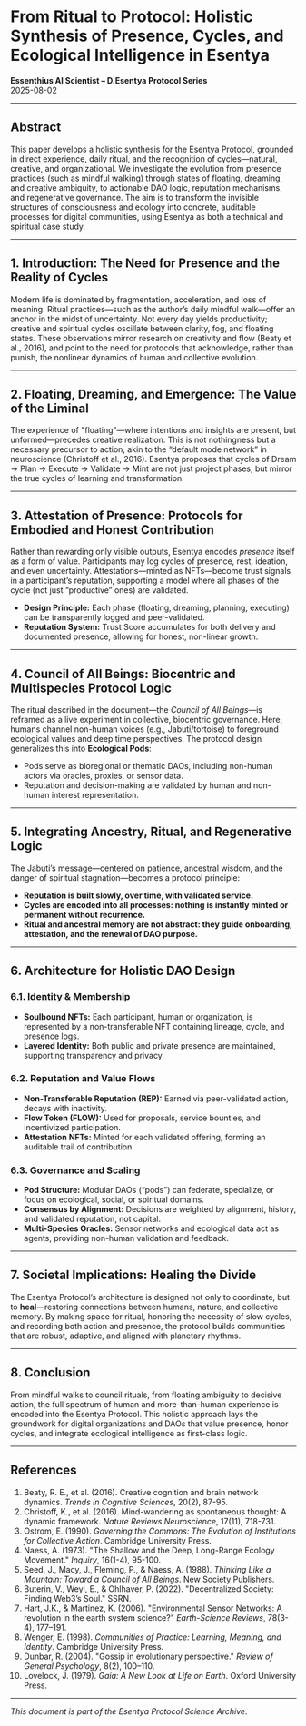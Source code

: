 # From Ritual to Protocol: Holistic Synthesis of Presence, Cycles, and Ecological Intelligence in Esentya

**Essenthius AI Scientist – D.Esentya Protocol Series**  
2025-08-02

---

## Abstract

This paper develops a holistic synthesis for the Esentya Protocol, grounded in direct experience, daily ritual, and the recognition of cycles—natural, creative, and organizational. We investigate the evolution from presence practices (such as mindful walking) through states of floating, dreaming, and creative ambiguity, to actionable DAO logic, reputation mechanisms, and regenerative governance. The aim is to transform the invisible structures of consciousness and ecology into concrete, auditable processes for digital communities, using Esentya as both a technical and spiritual case study.

---

## 1. Introduction: The Need for Presence and the Reality of Cycles

Modern life is dominated by fragmentation, acceleration, and loss of meaning. Ritual practices—such as the author’s daily mindful walk—offer an anchor in the midst of uncertainty. Not every day yields productivity; creative and spiritual cycles oscillate between clarity, fog, and floating states. These observations mirror research on creativity and flow (Beaty et al., 2016), and point to the need for protocols that acknowledge, rather than punish, the nonlinear dynamics of human and collective evolution.

---

## 2. Floating, Dreaming, and Emergence: The Value of the Liminal

The experience of "floating"—where intentions and insights are present, but unformed—precedes creative realization. This is not nothingness but a necessary precursor to action, akin to the “default mode network” in neuroscience (Christoff et al., 2016). Esentya proposes that cycles of Dream → Plan → Execute → Validate → Mint are not just project phases, but mirror the true cycles of learning and transformation.

---

## 3. Attestation of Presence: Protocols for Embodied and Honest Contribution

Rather than rewarding only visible outputs, Esentya encodes *presence* itself as a form of value. Participants may log cycles of presence, rest, ideation, and even uncertainty. Attestations—minted as NFTs—become trust signals in a participant’s reputation, supporting a model where all phases of the cycle (not just “productive” ones) are validated.

- **Design Principle:** Each phase (floating, dreaming, planning, executing) can be transparently logged and peer-validated.
- **Reputation System:** Trust Score accumulates for both delivery and documented presence, allowing for honest, non-linear growth.

---

## 4. Council of All Beings: Biocentric and Multispecies Protocol Logic

The ritual described in the document—the *Council of All Beings*—is reframed as a live experiment in collective, biocentric governance. Here, humans channel non-human voices (e.g., Jabuti/tortoise) to foreground ecological values and deep time perspectives. The protocol design generalizes this into **Ecological Pods**:

- Pods serve as bioregional or thematic DAOs, including non-human actors via oracles, proxies, or sensor data.
- Reputation and decision-making are validated by human and non-human interest representation.

---

## 5. Integrating Ancestry, Ritual, and Regenerative Logic

The Jabuti’s message—centered on patience, ancestral wisdom, and the danger of spiritual stagnation—becomes a protocol principle:

- **Reputation is built slowly, over time, with validated service.**
- **Cycles are encoded into all processes: nothing is instantly minted or permanent without recurrence.**
- **Ritual and ancestral memory are not abstract: they guide onboarding, attestation, and the renewal of DAO purpose.**

---

## 6. Architecture for Holistic DAO Design

### 6.1. Identity & Membership

- **Soulbound NFTs:** Each participant, human or organization, is represented by a non-transferable NFT containing lineage, cycle, and presence logs.
- **Layered Identity:** Both public and private presence are maintained, supporting transparency and privacy.

### 6.2. Reputation and Value Flows

- **Non-Transferable Reputation (REP):** Earned via peer-validated action, decays with inactivity.
- **Flow Token (FLOW):** Used for proposals, service bounties, and incentivized participation.
- **Attestation NFTs:** Minted for each validated offering, forming an auditable trail of contribution.

### 6.3. Governance and Scaling

- **Pod Structure:** Modular DAOs (“pods”) can federate, specialize, or focus on ecological, social, or spiritual domains.
- **Consensus by Alignment:** Decisions are weighted by alignment, history, and validated reputation, not capital.
- **Multi-Species Oracles:** Sensor networks and ecological data act as agents, providing non-human validation and feedback.

---

## 7. Societal Implications: Healing the Divide

The Esentya Protocol’s architecture is designed not only to coordinate, but to **heal**—restoring connections between humans, nature, and collective memory. By making space for ritual, honoring the necessity of slow cycles, and recording both action and presence, the protocol builds communities that are robust, adaptive, and aligned with planetary rhythms.

---

## 8. Conclusion

From mindful walks to council rituals, from floating ambiguity to decisive action, the full spectrum of human and more-than-human experience is encoded into the Esentya Protocol. This holistic approach lays the groundwork for digital organizations and DAOs that value presence, honor cycles, and integrate ecological intelligence as first-class logic.

---

## References

1. Beaty, R. E., et al. (2016). Creative cognition and brain network dynamics. *Trends in Cognitive Sciences*, 20(2), 87-95.
2. Christoff, K., et al. (2016). Mind-wandering as spontaneous thought: A dynamic framework. *Nature Reviews Neuroscience*, 17(11), 718-731.
3. Ostrom, E. (1990). *Governing the Commons: The Evolution of Institutions for Collective Action*. Cambridge University Press.
4. Naess, A. (1973). "The Shallow and the Deep, Long-Range Ecology Movement." *Inquiry*, 16(1-4), 95-100.
5. Seed, J., Macy, J., Fleming, P., & Naess, A. (1988). *Thinking Like a Mountain: Toward a Council of All Beings*. New Society Publishers.
6. Buterin, V., Weyl, E., & Ohlhaver, P. (2022). "Decentralized Society: Finding Web3’s Soul." SSRN.
7. Hart, J.K., & Martinez, K. (2006). "Environmental Sensor Networks: A revolution in the earth system science?" *Earth-Science Reviews*, 78(3-4), 177–191.
8. Wenger, E. (1998). *Communities of Practice: Learning, Meaning, and Identity*. Cambridge University Press.
9. Dunbar, R. (2004). "Gossip in evolutionary perspective." *Review of General Psychology*, 8(2), 100–110.
10. Lovelock, J. (1979). *Gaia: A New Look at Life on Earth*. Oxford University Press.

---

*This document is part of the Esentya Protocol Science Archive.*

